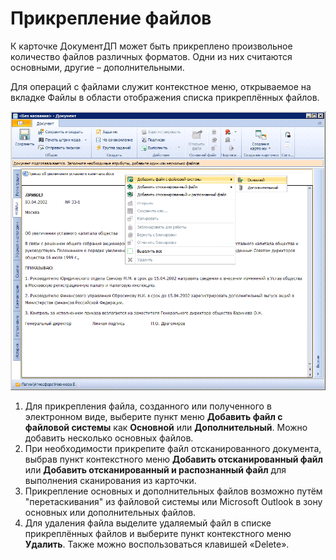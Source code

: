 # Прикрепление файлов

К карточке ДокументДП может быть прикреплено произвольное количество файлов различных форматов. Одни из них считаются основными, другие – дополнительными.

Для операций с файлами служит контекстное меню, открываемое на вкладке Файлы в области отображения списка прикреплённых файлов.

![Вид контекстного меню операций с файлами](img/Doc_File_Attach.png "Вид контекстного меню операций с файлами")

1. Для прикрепления файла, созданного или полученного в электронном виде, выберите пункт меню **Добавить файл с файловой системы** как **Основной** или **Дополнительный**. Можно добавить несколько основных файлов.
2. При необходимости прикрепите файл отсканированного документа, выбрав пункт контекстного меню **Добавить отсканированный файл** или **Добавить отсканированный и распознанный файл** для выполнения сканирования из карточки.
3. Прикрепление основных и дополнительных файлов возможно путём "перетаскивания" из файловой системы или Microsoft Outlook в зону основных или дополнительных файлов.
4. Для удаления файла выделите удаляемый файл в списке прикреплённых файлов и выберите пункт контекстного меню **Удалить**. Также можно воспользоваться клавишей «Delete».